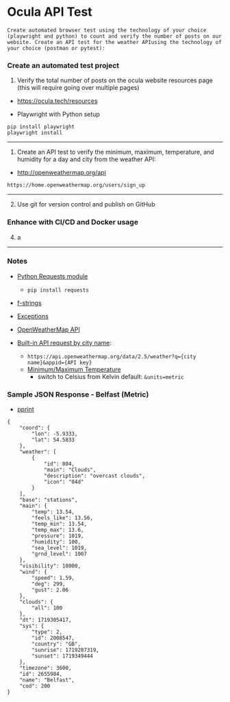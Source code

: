 # Ocula API Test

```Create automated browser test using the technology of your choice (playwright and python) to count and verify the number of posts on our website. Create an API test for the weather APIusing the technology of your choice (postman or pytest):```


### Create an automated test project
1. Verify the total number of posts on the ocula website resources page (this will require going over multiple pages)
  - https://ocula.tech/resources

- Playwright with Python setup
```
pip install playwright
playwright install
```





----
1. Create an API test to verify the minimum, maximum, temperature, and humidity for a day and city from the weather API:
  - http://openweathermap.org/api

```https://home.openweathermap.org/users/sign_up```

----
2. Use git for version control and publish on GitHub


### Enhance with CI/CD and Docker usage
4. a

----
### Notes
- [Python Requests module](https://pypi.org/project/requests/)
  - `pip install requests`
- [f-strings](https://docs.python.org/3/tutorial/inputoutput.html#formatted-string-literals)
- [Exceptions](https://docs.python.org/3/tutorial/errors.html#raising-exceptions)

- [OpenWeatherMap API](https://openweathermap.org/api)
- [Built-in API request by city name](https://openweathermap.org/current#name):
  - `https://api.openweathermap.org/data/2.5/weather?q={city name}&appid={API key}`
  - [Minimum/Maximum Temperature](https://openweathermap.org/current#min)
    - switch to Celsius from Kelvin default: `&units=metric`


### Sample JSON Response - Belfast (Metric)
- [pprint](https://docs.python.org/3/library/pprint.html)
```
{
    "coord": {
        "lon": -5.9333,
        "lat": 54.5833
    },
    "weather": [
        {
            "id": 804,
            "main": "Clouds",
            "description": "overcast clouds",
            "icon": "04d"
        }
    ],
    "base": "stations",
    "main": {
        "temp": 13.54,
        "feels_like": 13.56,
        "temp_min": 13.54,
        "temp_max": 13.6,
        "pressure": 1019,
        "humidity": 100,
        "sea_level": 1019,
        "grnd_level": 1007
    },
    "visibility": 10000,
    "wind": {
        "speed": 1.59,
        "deg": 299,
        "gust": 2.06
    },
    "clouds": {
        "all": 100
    },
    "dt": 1719305417,
    "sys": {
        "type": 2,
        "id": 2008547,
        "country": "GB",
        "sunrise": 1719287319,
        "sunset": 1719349444
    },
    "timezone": 3600,
    "id": 2655984,
    "name": "Belfast",
    "cod": 200
}
```